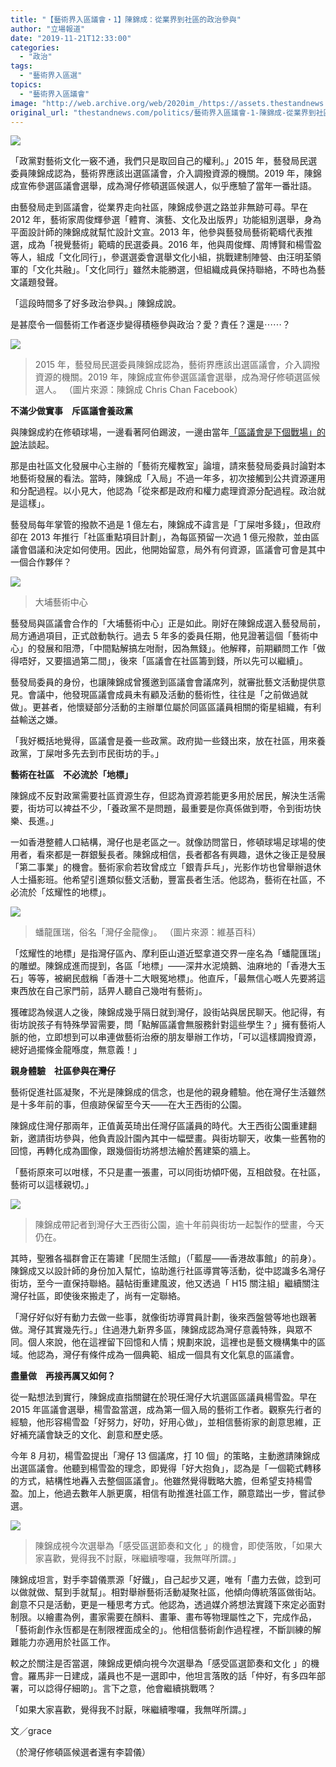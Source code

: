 ```yaml
---
title: "【藝術界入區議會・1】陳錦成：從業界到社區的政治參與"
author: "立場報道"
date: "2019-11-21T12:33:00"
categories:
  - "政治"
tags:
  - "藝術界入區選"
topics:
  - "藝術界入區議會"
image: "http://web.archive.org/web/2020im_/https://assets.thestandnews.com/media/photos/Untitled-1-01_JBB5n_ypexrAs.png"
original_url: "thestandnews.com/politics/藝術界入區議會-1-陳錦成-從業界到社區的政治參與"
---
```

![](http://web.archive.org/web/2020im_/https://assets.thestandnews.com/media/photos/Untitled-1-01_JBB5n_ypexrAs.png)

「政黨對藝術文化一竅不通，我們只是取回自己的權利。」2015 年，藝發局民選委員陳錦成認為，藝術界應該出選區議會，介入調撥資源的機關。2019 年，陳錦成宣佈參選區議會選舉，成為灣仔修頓選區候選人，似乎應驗了當年一番壯語。

由藝發局走到區議會，從業界走向社區，陳錦成參選之路並非無跡可尋。早在 2012 年，藝術家周俊輝參選「體育、演藝、文化及出版界」功能組別選舉，身為平面設計師的陳錦成就幫忙設計文宣。2013 年，他參與藝發局藝術範疇代表推選，成為「視覺藝術」範疇的民選委員。2016 年，他與周俊輝、周博賢和楊雪盈等人，組成「文化同行」，參選選委會選舉文化小組，挑戰建制陣營、由汪明荃領軍的「文化共融」。「文化同行」雖然未能勝選，但組織成員保持聯絡，不時也為藝文議題發聲。

「這段時間多了好多政治參與。」陳錦成說。

是甚麼令一個藝術工作者逐步變得積極參與政治？愛？責任？還是⋯⋯？

![](http://web.archive.org/web/2020im_/https://assets.thestandnews.com/media/photos/Chris_0GqpH_KPuj0yL.jpg)
> 2015 年，藝發局民選委員陳錦成認為，藝術界應該出選區議會，介入調撥資源的機關。2019 年，陳錦成宣佈參選區議會選舉，成為灣仔修頓選區候選人。 （圖片來源：陳錦成 Chris Chan Facebook）

**不滿少做實事　斥區議會養政黨**

與陳錦成約在修頓球場，一邊看著阿伯踢波，一邊由當年[「區議會是下個戰場」的說](../../art/%E9%81%B8%E8%88%89%E6%88%B0%E5%A0%B4%E4%BB%A5%E5%A4%96-%E8%97%9D%E8%A1%93%E7%99%BC%E5%B1%95%E6%AF%8B%E5%BF%98%E5%88%9D%E8%A1%B7/)法談起。

那是由社區文化發展中心主辦的「藝術充權教室」論壇，請來藝發局委員討論對本地藝術發展的看法。當時，陳錦成「入局」不過一年多，初次接觸到公共資源運用和分配過程。以小見大，他認為「從來都是政府和權力處理資源分配過程。政治就是這樣」。

藝發局每年掌管的撥款不過是 1 億左右，陳錦成不諱言是「丁屎咁多錢」，但政府卻在 2013 年推行「社區重點項目計劃」，為每區預留一次過 1 億元撥款，並由區議會倡議和決定如何使用。因此，他開始留意，局外有何資源，區議會可會是其中一個合作夥伴？

![](http://web.archive.org/web/2020im_/https://assets.thestandnews.com/media/photos/57909120_2524743567538039_642401114615971840_n_9tqD2.jpg)
> 大埔藝術中心

藝發局與區議會合作的「大埔藝術中心」正是如此。剛好在陳錦成選入藝發局前，局方通過項目，正式啟動執行。過去 5 年多的委員任期，他見證著這個「藝術中心」的發展和阻滯，「中間點解搞左咁耐，因為無錢」。他解釋，前期顧問工作「做得唔好，又要搵過第二間」，後來「區議會在社區籌到錢，所以先可以繼續」。

藝發局委員的身份，也讓陳錦成曾獲邀到區議會會議席列，就審批藝文活動提供意見。會議中，他發現區議會成員未有顧及活動的藝術性，往往是「之前做過就做」。更甚者，他懷疑部分活動的主辦單位屬於同區區議員相關的衛星組織，有利益輸送之嫌。

「我好概括地覺得，區議會是養一些政黨。政府拋一些錢出來，放在社區，用來養政黨，丁屎咁多先去到市民街坊的手。」

**藝術在社區　不必流於「地標」**

陳錦成不反對政黨需要社區資源生存，但認為資源若能更多用於居民，解決生活需要，街坊可以裨益不少，「養政黨不是問題，最重要是你真係做到嘢，令到街坊快樂、長進。」

一如香港整體人口結構，灣仔也是老區之一。就像訪問當日，修頓球場足球場的使用者，看來都是一群銀髮長者。陳錦成相信，長者都各有興趣，退休之後正是發展「第二事業」的機會。藝術家俞若玫曾成立「銀青乒乓」，光影作坊也曾舉辦退休人士攝影班。他希望引進類似藝文活動，豐富長者生活。他認為，藝術在社區，不必流於「炫耀性的地標」。

![](http://web.archive.org/web/2020im_/https://assets.thestandnews.com/media/photos/800px-HK_Wan_Chai_Morrison_Hill_Road_n_Tin_Lok_Lane_xICNy_ftCz1kP.jpeg)
> 蟠龍匯瑞，俗名「灣仔金龍像」。 （圖片來源：維基百科）

「炫耀性的地標」是指灣仔區內、摩利臣山道近堅拿道交界一座名為「蟠龍匯瑞」的雕塑。陳錦成進而提到，各區「地標」——深井水泥燒鵝、油麻地的「香港大玉石」等等，被網民戲稱「香港十二大眼冤地標」。他直斥，「最無信心嘅人先要將這東西放在自己家門前，話畀人聽自己幾咁有藝術」。

獲確認為候選人之後，陳錦成幾乎隔日就到灣仔，設街站與居民聊天。他記得，有街坊說孩子有特殊學習需要，問「點解區議會無服務針對這些學生？」擁有藝術人脈的他，立即想到可以串連做藝術治療的朋友舉辦工作坊，「可以這樣調撥資源，總好過擺條金龍喺度，無意義！」

**親身體驗　社區參與在灣仔**

藝術促進社區凝聚，不光是陳錦成的信念，也是他的親身體驗。他在灣仔生活雖然是十多年前的事，但痕跡保留至今天——在大王西街的公園。

陳錦成住灣仔那兩年，正值黃英琦出任灣仔區議員的時代。大王西街公園重建翻新，邀請街坊參與，他負責設計園內其中一幅壁畫。與街坊聊天，收集一些舊物的回憶，再轉化成為圖像，跟幾個街坊將想法繪於舊建築的牆上。

「藝術原來可以咁樣，不只是畫一張畫，可以同街坊傾吓偈，互相啟發。在社區，藝術可以這樣親切。」

![](http://web.archive.org/web/2020im_/https://assets.thestandnews.com/media/photos/DSC07546_CNZ9U_mHI3t7e.jpg)
> 陳錦成帶記者到灣仔大王西街公園，逾十年前與街坊一起製作的壁畫，今天仍在。

其時，聖雅各福群會正在籌建「民間生活館」（「藍屋――香港故事館」的前身）。陳錦成又以設計師的身份加入幫忙，協助進行社區導賞等活動，從中認識多名灣仔街坊，至今一直保持聯絡。囍帖街重建風波，他又透過「 H15 關注組」繼續關注灣仔社區，即使後來搬走了，尚有一定聯絡。

「灣仔好似好有動力去做一些事，就像街坊導賞員計劃，後來西盤營等地也跟著做。灣仔其實幾先行。」住過港九新界多區，陳錦成認為灣仔意義特殊，與眾不同。個人來說，他在這裡留下回憶和人情；規劃來說，這裡也是藝文機構集中的區域。他認為，灣仔有條件成為一個典範、組成一個具有文化氣息的區議會。

**盡量做　再接再厲又如何？**

從一點想法到實行，陳錦成直指關鍵在於現任灣仔大坑選區區議員楊雪盈。早在 2015 年區議會選舉，楊雪盈當選，成為第一個入局的藝術工作者。觀察先行者的經驗，他形容楊雪盈「好努力，好叻，好用心做」，並相信藝術家的創意思維，正好補充議會缺乏的文化、創意和歷史感。

今年 8 月初，楊雪盈提出「灣仔 13 個議席，打 10 個」的策略，主動邀請陳錦成出選區議會。他聽到楊雪盈的理念，即覺得「好大抱負」，認為是「一個範式轉移的方式，結構性地轟入去整個區議會」。他雖然覺得戰略大膽，但希望支持楊雪盈。加上，他過去數年人脈更廣，相信有助推進社區工作，願意踏出一步，嘗試參選。

![](http://web.archive.org/web/2020im_/https://assets.thestandnews.com/media/photos/DSC07530_XaTJY_3KK4kgf.jpg)
> 陳錦成視今次選舉為「感受區選節奏和文化 」的機會，即使落敗，「如果大家喜歡，覺得我不討厭，咪繼續嚟囉，我無咩所謂。」

陳錦成坦言，對手李碧儀票源「好鐵」，自己起步又遲，唯有「盡力去做，諗到可以做就做、幫到手就幫」。相對舉辦藝術活動凝聚社區，他傾向傳統落區做街站。創意不只是活動，更是一種思考方式。他認為，透過媒介將想法實踐下來定必面對制限。以繪畫為例，畫家需要在顏料、畫筆、畫布等物理屬性之下，完成作品，「藝術創作永恆都是在制限裡面成全的」。他相信藝術創作過程裡，不斷訓練的解難能力亦適用於社區工作。

較之於關注是否當選，陳錦成更傾向視今次選舉為「感受區選節奏和文化 」的機會。羅馬非一日建成，議員也不是一選即中，他坦言落敗的話「仲好，有多四年部署，可以諗得仔細啲」。言下之意，他會繼續挑戰嗎？

「如果大家喜歡，覺得我不討厭，咪繼續嚟囉，我無咩所謂。」

文／grace

（於灣仔修頓區候選者還有李碧儀）